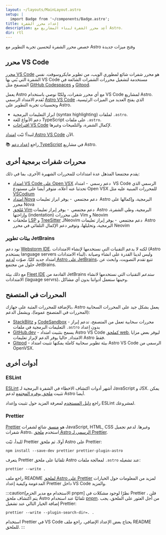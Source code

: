 ```yaml
---
layout: ~/layouts/MainLayout.astro
setup: |
  import Badge from '~/components/Badge.astro';
title: إعداد محرر الشفرة
description: أعِد محرر الشفرة لبناء المشاريع مع Astro.
dir: rtl
---
```


خصص محرر الشفرة لتحسين تجربة التطوير مع Astro وفتح ميزات جديدة

## محرر VS Code

[محرر VS Code](https://code.visualstudio.com/) هو محرر شفرات شائع لمطوري الويب، من تطوير مايكروسوفت. نفس الشفرة التي بُني بها VS Code مستخدمة لتشغيل محررات الشفرات الشائعة في المتصفح مثل [GitHub Codespaces](https://github.com/features/codespaces) و [Gitpod](https://gitpod.io/).

يعمل Astro مع أي محرر شفرات، ولكنّا نوصي باستخدام VS Code لمشاريع Astro. نُقدم الامتداد الرسمي [Astro VS Code](https://marketplace.visualstudio.com/items?itemName=astro-build.astro-vscode) الذي يفتح العديد من الميزات الرئيسية، وتحسينات تجربة التطوير على Astro.

- ابراز التعليمات البرمجية (syntax highlighting) لملفات `.astro`.
- دعم الأنواع للغة TypeScript على ملفات `.astro`.
- [اقتراحات VS Code](https://code.visualstudio.com/docs/editor/intellisense) لإكمال الشفرة، والتلميحات وغيرها.

لنبدأ! ثبّت [امتداد Astro VS Code](https://marketplace.visualstudio.com/items?itemName=astro-build.astro-vscode) الآن.

📚 راجع [اعداد دعم TypeScript](/en/guides/typescript/) في مشاريع Astro.

## محررات شفرات برمجية أخرى

يقدم مجتمعنا المذهل عدة امتدادات للمحررات الشهيرة الأخرى، بما في ذلك:

- [امتداد VS Code على Open VSX](https://open-vsx.org/extension/astro-build/astro-vscode) <span style="margin: 0.25em;"><Badge variant="accent">دعم رسمي</Badge></span> - امتداد VS Code الرسمي الذي تحدثنا عنه أعلاه، متوفر أيضا على مستودع Open VSX للمحررات المبنية عليه مثل [VSCodium](https://vscodium.com/)
- [امتداد Nova](https://extensions.panic.com/extensions/sciencefidelity/sciencefidelity.astro/) <span style="margin: 0.25em;"><Badge variant="neutral">دعم مجتمعي</Badge></span> - يوفر ابراز تعليمات Astro البرمجية، وإكمالها على محرر Nova
- [مُلحق Vim](https://github.com/wuelnerdotexe/vim-astro) <span style="margin: 0.25em;"><Badge variant="neutral">دعم مجتمعي</Badge></span> - يوفر إبراز تعليمات Astro البرمجية، وطي الشفرة، وإزاحتها (indentation) على محررات Vim و Neovim
- ملحقات [LSP](https://github.com/neovim/nvim-lspconfig/blob/master/doc/server_configurations.md#astro) و [TreeSitter](https://github.com/virchau13/tree-sitter-astro) لـNeovim <span style="margin: 0.25em;"><Badge variant="neutral">دعم مجتمعي</Badge></span> - يوفر إبراز تعليمات Astro البرمجية، وتحليلها، وتوفير دعم الإكمال التلقائي في محرر Neovim

### بيئات تطوير JetBrains

نود دعم [Webstorm IDE](https://www.jetbrains.com/webstorm/). لكنه لا يدعم التقنيات التي نستخدمها لإنشاء الامتدادات (Astro يستخدم language servers لبناء الامتدادات)، وليس لدينا القدرة على انشاء وصيانة امتداد جديد كليًا. صوّت [لدعم Astro على JetBrains](https://youtrack.jetbrains.com/issue/WEB-52015/Astro-Language-Support)، تتبع تقدم التصويت، وابحث عن حلول من مجتمع JetBrains. 

مع ذلك بيئة [Fleet IDE](https://www.jetbrains.com/fleet/) القادمة من JetBrains _ستدعم_ التقنيات التي نستخدمها لانشاء الامتدادات (laguage servrs)، وحينها ستعمل أدواتنا بدون أي مشاكل.

## المحررات في المتصفح

بالإضافة للمحررات المثبة على جهازك، Astro يعمل بشكل جيد على المحررات السحابية (المحررات في المتصفح عموما)، ويشمل الدعم:

- [StackBlitz](https://stackblitz.com/) و [CodeSandbox](https://codesandbox.io/) - محررات سحابية تعمل من المتصفح، تدعم إبراز التعليمات البرمجية في ملفات `.astro` بدون اِعداد
- [GitHub.dev](https://github.dev/) - يسمح بتثبيت امتداد Astro VS Code [كملحق web](https://code.visualstudio.com/api/extension-guides/web-extensions), ليوفر بعض مزايا الامتداد, حاليا يوفر الدعم لإبراز تعليمات Astro فقط.
- [Gitpod](https://gitpod.io/) - بيئة تطوير سحابية كاملة يمكنها تثبيت امتداد Astro VS Code الرسمي من OpenVSX.

## أدوات أخرى

### ESLint

[ESLint](https://eslint.org/) أشهر أدوات اكتشاف الاخطاء في الشفرة البرمجية لـ JavaScript و JSX. يمكن تثبيت [ملحق يوفره المجتمع](https://github.com/ota-meshi/eslint-plugin-astro) لدعم Astro أيضا.

راجع [دليل المستخدم](https://ota-meshi.github.io/eslint-plugin-astro/user-guide/) لمعرفة المزيد حول تثبيت وإعداد ESLint لمشروعك.

### Prettier

[Prettier](https://prettier.io/) هو  [منسق](https://ar.wikipedia.org/wiki/برتي_برنت) شائع لشفرات JavaScript, HTML, CSS وغيرها. لدعم تجميل شفرات Astro، استخدم [ملحق Astro الرسمي لـ Prettier](https://github.com/withastro/prettier-plugin-astro).

للبدأ، ثبّت Prettier أولا، ثم ملحق Astro على Prettier:

```shell
npm install --save-dev prettier prettier-plugin-astro
```

يتعرف Prettier تلقائيا على ملحق Astro لمعالجة ملفات `.astro` عند تشغيله:

```shell
prettier --write .
```

راجع ملف README [لملحق Astro على Prettier](https://github.com/withastro/prettier-plugin-astro/blob/main/README.md) لمزيد من المعلومات حول الخيارات المدعومة وكيفية إعداد Prettier داخل VS Code والمزيد.

:::caution[الاستخدام مع مدير الحزم pnpm]
نظرًا لوجود مشكلات في Prettier ، فلن يتم اكتشاف ملحق Astro تلقائيًا عند استخدام [pnpm](https://pnpm.io/). من أجل العثور على الملحق، يجب إضافة الخيار التالي عند تشغيل Prettier:

```shell
prettier --write --plugin-search-dir=. .
```

استخدام Prettier في VS Code يحتاج بعض الإعداد الإضافي. راجع ملف README للملحق.
:::
